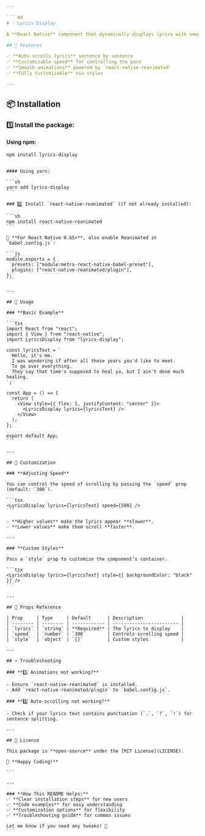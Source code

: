 ```yaml
---

````md
# 🎶 Lyrics Display

A **React Native** component that dynamically displays lyrics with smooth animations.

## 🚀 Features

✅ **Auto-scrolls lyrics** sentence by sentence  
✅ **Customizable speed** for controlling the pace  
✅ **Smooth animations** powered by `react-native-reanimated`  
✅ **Fully customizable** via styles

---
```


## 📦 Installation

### 1️⃣ Install the package:

#### Using npm:

```sh
npm install lyrics-display
```

````

#### Using yarn:

```sh
yarn add lyrics-display
```

### 2️⃣ Install `react-native-reanimated` (if not already installed):

```sh
npm install react-native-reanimated
```

🔹 **For React Native 0.65+**, also enable Reanimated in `babel.config.js`:

```js
module.exports = {
  presets: ["module:metro-react-native-babel-preset"],
  plugins: ["react-native-reanimated/plugin"],
};
```

---

## 🔧 Usage

### **Basic Example**

```tsx
import React from "react";
import { View } from "react-native";
import LyricsDisplay from "lyrics-display";

const lyricsText = `
  Hello, it's me.
  I was wondering if after all these years you'd like to meet.
  To go over everything.
  They say that time's supposed to heal ya, but I ain't done much healing.
`;

const App = () => {
  return (
    <View style={{ flex: 1, justifyContent: "center" }}>
      <LyricsDisplay lyrics={lyricsText} />
    </View>
  );
};

export default App;
```

---

## 🎨 Customization

### **Adjusting Speed**

You can control the speed of scrolling by passing the `speed` prop (default: `300`).

```tsx
<LyricsDisplay lyrics={lyricsText} speed={500} />
```

- **Higher values** make the lyrics appear **slower**.
- **Lower values** make them scroll **faster**.

---

### **Custom Styles**

Pass a `style` prop to customize the component’s container.

```tsx
<LyricsDisplay lyrics={lyricsText} style={{ backgroundColor: "black" }} />
```

---

## 📌 Props Reference

| Prop     | Type     | Default      | Description              |
| -------- | -------- | ------------ | ------------------------ |
| `lyrics` | `string` | **Required** | The lyrics to display    |
| `speed`  | `number` | `300`        | Controls scrolling speed |
| `style`  | `object` | `{}`         | Custom styles            |

---

## ⚡ Troubleshooting

### **1️⃣ Animations not working?**

- Ensure `react-native-reanimated` is installed.
- Add `react-native-reanimated/plugin` to `babel.config.js`.

### **2️⃣ Auto-scrolling not working?**

- Check if your lyrics text contains punctuation (`.`, `?`, `!`) for sentence splitting.

---

## 📜 License

This package is **open-source** under the [MIT License](LICENSE).

🚀 **Happy Coding!**

```

---

### **How This README Helps:**
✅ **Clear installation steps** for new users
✅ **Code examples** for easy understanding
✅ **Customization options** for flexibility
✅ **Troubleshooting guide** for common issues

Let me know if you need any tweaks! 🚀
```
````
